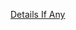 [Details If Any](https://github.com/deathbybandaid/piholeparser/blob/master/RecentRunLogs/parsingscripts/addRisk.md)

